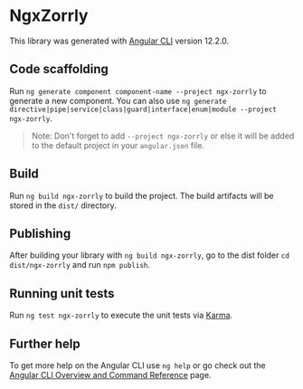 # NgxZorrly

This library was generated with [Angular CLI](https://github.com/angular/angular-cli) version 12.2.0.

## Code scaffolding

Run `ng generate component component-name --project ngx-zorrly` to generate a new component. You can also use `ng generate directive|pipe|service|class|guard|interface|enum|module --project ngx-zorrly`.
> Note: Don't forget to add `--project ngx-zorrly` or else it will be added to the default project in your `angular.json` file. 

## Build

Run `ng build ngx-zorrly` to build the project. The build artifacts will be stored in the `dist/` directory.

## Publishing

After building your library with `ng build ngx-zorrly`, go to the dist folder `cd dist/ngx-zorrly` and run `npm publish`.

## Running unit tests

Run `ng test ngx-zorrly` to execute the unit tests via [Karma](https://karma-runner.github.io).

## Further help

To get more help on the Angular CLI use `ng help` or go check out the [Angular CLI Overview and Command Reference](https://angular.io/cli) page.

